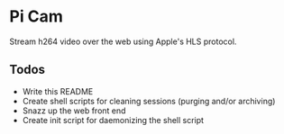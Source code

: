 # Pi Cam

Stream h264 video over the web using Apple's HLS protocol.

## Todos

* Write this README
* Create shell scripts for cleaning sessions (purging and/or archiving)
* Snazz up the web front end
* Create init script for daemonizing the shell script